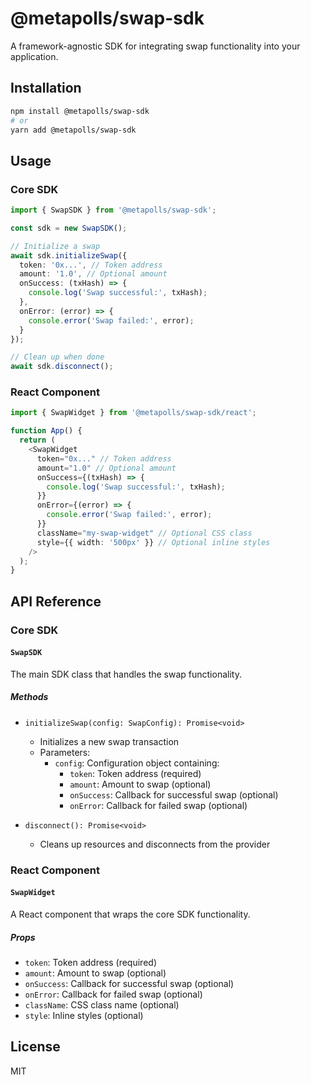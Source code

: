 # @metapolls/swap-sdk

A framework-agnostic SDK for integrating swap functionality into your application.

## Installation

```bash
npm install @metapolls/swap-sdk
# or
yarn add @metapolls/swap-sdk
```

## Usage

### Core SDK

```typescript
import { SwapSDK } from '@metapolls/swap-sdk';

const sdk = new SwapSDK();

// Initialize a swap
await sdk.initializeSwap({
  token: '0x...', // Token address
  amount: '1.0', // Optional amount
  onSuccess: (txHash) => {
    console.log('Swap successful:', txHash);
  },
  onError: (error) => {
    console.error('Swap failed:', error);
  }
});

// Clean up when done
await sdk.disconnect();
```

### React Component

```typescript
import { SwapWidget } from '@metapolls/swap-sdk/react';

function App() {
  return (
    <SwapWidget
      token="0x..." // Token address
      amount="1.0" // Optional amount
      onSuccess={(txHash) => {
        console.log('Swap successful:', txHash);
      }}
      onError={(error) => {
        console.error('Swap failed:', error);
      }}
      className="my-swap-widget" // Optional CSS class
      style={{ width: '500px' }} // Optional inline styles
    />
  );
}
```

## API Reference

### Core SDK

#### `SwapSDK`

The main SDK class that handles the swap functionality.

##### Methods

- `initializeSwap(config: SwapConfig): Promise<void>`
  - Initializes a new swap transaction
  - Parameters:
    - `config`: Configuration object containing:
      - `token`: Token address (required)
      - `amount`: Amount to swap (optional)
      - `onSuccess`: Callback for successful swap (optional)
      - `onError`: Callback for failed swap (optional)

- `disconnect(): Promise<void>`
  - Cleans up resources and disconnects from the provider

### React Component

#### `SwapWidget`

A React component that wraps the core SDK functionality.

##### Props

- `token`: Token address (required)
- `amount`: Amount to swap (optional)
- `onSuccess`: Callback for successful swap (optional)
- `onError`: Callback for failed swap (optional)
- `className`: CSS class name (optional)
- `style`: Inline styles (optional)

## License

MIT 